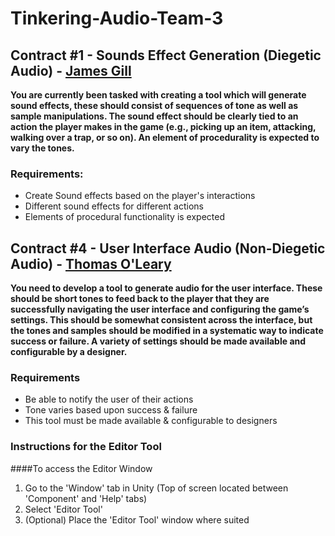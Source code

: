 # Tinkering-Audio-Team-3
## Contract #1 - Sounds Effect Generation (Diegetic Audio) - [James Gill](https://github.com/atdeJimmyG)
**You are currently been tasked with creating a tool which will generate sound
effects, these should consist of sequences of tone as well as sample manipulations. The sound effect should be clearly tied to an action the player makes in
the game (e.g., picking up an item, attacking, walking over a trap, or so on).
An element of procedurality is expected to vary the tones.**

### Requirements:
* Create Sound effects based on the player's interactions
* Different sound effects for different actions
* Elements of procedural functionality is expected 


## Contract #4 - User Interface Audio (Non-Diegetic Audio) - [Thomas O'Leary](https://github.com/thomasoleary)
**You need to develop a tool to generate audio for the user interface. These
should be short tones to feed back to the player that they are successfully
navigating the user interface and configuring the game’s settings. This should
be somewhat consistent across the interface, but the tones and samples
should be modified in a systematic way to indicate success or failure. A variety
of settings should be made available and configurable by a designer.**

### Requirements
* Be able to notify the user of their actions
* Tone varies based upon success & failure
* This tool must be made available & configurable to designers

### Instructions for the Editor Tool
####To access the Editor Window
1. Go to the 'Window' tab in Unity (Top of screen located between 'Component' and 'Help' tabs)
2. Select 'Editor Tool'
3. (Optional) Place the 'Editor Tool' window where suited
